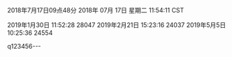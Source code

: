 2018年7月17日09点48分
2018年 07月 17日 星期二 11:54:11 CST

2019年1月30日 11:52:28  28047
2019年2月21日 15:23:16	24037
2019年5月5日 10:25:36	24554

q123456---
